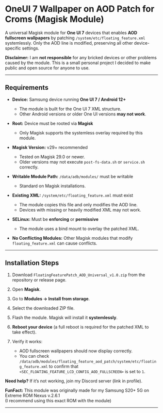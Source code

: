 # OneUI 7 Wallpaper on AOD Patch for Croms (Magisk Module)

A universal Magisk module for **One UI 7** devices that enables **AOD fullscreen wallpapers** by patching `/system/etc/floating_feature.xml` systemlessly. Only the AOD line is modified, preserving all other device-specific settings.

**Disclaimer:**
I am **not responsible** for any bricked devices or other problems caused by the module. This is a small personal project I decided to make public and open source for anyone to use.

---

## Requirements

* **Device:** Samsung device running **One UI 7 / Android 12+**

  * The module is built for the One UI 7 XML structure.
  * Other Android versions or older One UI versions **may not work**.
* **Root:** Device must be rooted via **Magisk**

  * Only Magisk supports the systemless overlay required by this module.
* **Magisk Version:** v29+ recommended

  * Tested on Magisk 29.0 or newer.
  * Older versions may not execute `post-fs-data.sh` or `service.sh` correctly.
* **Writable Module Path:** `/data/adb/modules/` must be writable

  * Standard on Magisk installations.
* **Existing XML:** `/system/etc/floating_feature.xml` must exist

  * The module copies this file and only modifies the AOD line.
  * Devices with missing or heavily modified XML may not work.
* **SELinux:** Must be **enforcing** or **permissive**

  * The module uses a bind mount to overlay the patched XML.
* **No Conflicting Modules:** Other Magisk modules that modify `floating_feature.xml` can cause conflicts.

---

## Installation Steps

1. Download `FloatingFeaturePatch_AOD_Universal_v1.0.zip` from the repository or release page.
2. Open **Magisk**.
3. Go to **Modules → Install from storage**.
4. Select the downloaded ZIP file.
5. Flash the module. Magisk will install it **systemlessly**.
6. **Reboot your device** (a full reboot is required for the patched XML to take effect).
7. Verify it works:

   * AOD fullscreen wallpapers should now display correctly.
   * You can check `/data/adb/modules/floating_feature_aod_patch/system/etc/floating_feature.xml` to confirm that `<SEC_FLOATING_FEATURE_LCD_CONFIG_AOD_FULLSCREEN>` is set to `1`.

**Need help?**
If it’s not working, join my Discord server (link in profile).

**FunFact:** This module was originally made for my Samsung S20+ 5G on Extreme ROM Nexus v.2.6.1  
(I recommend using this exact ROM with the module)


---

